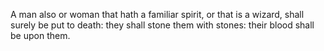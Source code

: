 A man also or woman that hath a familiar spirit, or that is a wizard, shall surely be put to death: they shall stone them with stones: their blood shall be upon them.
